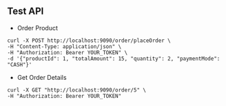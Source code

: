 ## Test API

- Order Product
```shell
curl -X POST http://localhost:9090/order/placeOrder \
-H "Content-Type: application/json" \
-H "Authorization: Bearer YOUR_TOKEN" \
-d '{"productId": 1, "totalAmount": 15, "quantity": 2, "paymentMode": "CASH"}'  
```

- Get Order Details
```shell
curl -X GET "http://localhost:9090/order/5" \
-H "Authorization: Bearer YOUR_TOKEN"
```